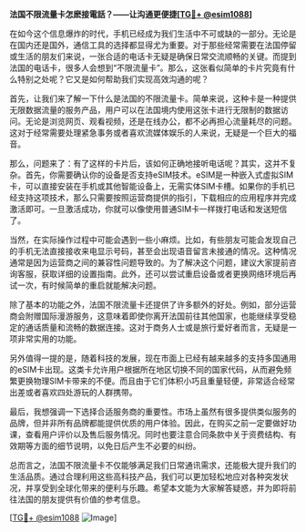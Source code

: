 **法国不限流量卡怎麽接電話？——让沟通更便捷[[TG💪+ @esim1088](https://t.me/s/esim1088)]**

在如今这个信息爆炸的时代，手机已经成为我们生活中不可或缺的一部分。无论是在国内还是国外，通信工具的选择都显得尤为重要。对于那些经常需要在法国停留或生活的朋友们来说，一张合适的电话卡无疑是确保日常交流顺畅的关键。而提到法国的电话卡，很多人会想到“不限流量卡”。那么，这张看似简单的卡片究竟有什么特别之处呢？它又是如何帮助我们实现高效沟通的呢？

首先，让我们来了解一下什么是法国的不限流量卡。简单来说，这种卡是一种提供无限数据流量的服务产品，用户可以在法国境内使用这张卡进行无限制的数据访问。无论是浏览网页、观看视频，还是在线办公，都不必再担心流量耗尽的问题。这对于经常需要处理紧急事务或者喜欢流媒体娱乐的人来说，无疑是一个巨大的福音。

那么，问题来了：有了这样的卡片后，该如何正确地接听电话呢？其实，这并不复杂。首先，你需要确认你的设备是否支持eSIM技术。eSIM是一种嵌入式虚拟SIM卡，可以直接安装在手机或其他智能设备上，无需实体SIM卡槽。如果你的手机已经支持这项技术，那么只需要按照运营商提供的指引，下载相应的应用程序并完成激活即可。一旦激活成功，你就可以像使用普通SIM卡一样拨打电话和发送短信了。

当然，在实际操作过程中可能会遇到一些小麻烦。比如，有些朋友可能会发现自己的手机无法直接接收来电显示号码，甚至会出现语音留言未接通的情况。这种情况通常是因为运营商之间的兼容性问题导致的。为了解决这个问题，建议大家提前咨询客服，获取详细的设置指南。此外，还可以尝试重启设备或者更换网络环境后再试一次，有时候简单的重启就能解决问题。

除了基本的功能之外，法国不限流量卡还提供了许多额外的好处。例如，部分运营商会附赠国际漫游服务，这意味着即使你离开法国前往其他国家，也能继续享受稳定的通话质量和流畅的数据连接。这对于商务人士或是旅行爱好者而言，无疑是一项非常实用的功能。

另外值得一提的是，随着科技的发展，现在市面上已经有越来越多的支持多国通用的eSIM卡出现。这类卡允许用户根据所在地区切换不同的国家代码，从而避免频繁更换物理SIM卡带来的不便。而且由于它们体积小巧且重量轻便，非常适合经常出差或者喜欢四处游玩的人群携带。

最后，我想强调一下选择合适服务商的重要性。市场上虽然有很多提供类似服务的品牌，但并非所有品牌都能提供优质的用户体验。因此，在购买之前一定要做好功课，查看用户评价以及售后服务情况。同时也要注意合同条款中关于资费结构、有效期等方面的细节说明，以免日后产生不必要的纠纷。

总而言之，法国不限流量卡不仅能够满足我们日常通讯需求，还能极大提升我们的生活品质。通过合理利用这些高科技产品，我们可以更加轻松地应对各种突发状况，并享受到全球化带来的便利与乐趣。希望本文能为大家解答疑惑，并为即将前往法国的朋友提供有价值的参考信息。

[[TG💪+ @esim1088](https://t.me/s/esim1088) ![Image](https://i.postimg.cc/4NQfJmqS/Snipaste-2025-05-13-00-14-12.png)]